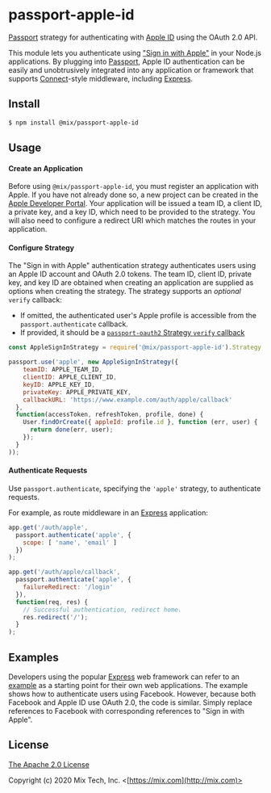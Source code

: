 # passport-apple-id

[Passport](http://passportjs.org/) strategy for authenticating with [Apple ID](https://appleid.apple.com/) using the OAuth 2.0 API.

This module lets you authenticate using ["Sign in with Apple"](https://developer.apple.com/sign-in-with-apple/) in your Node.js applications.
By plugging into [Passport](http://passportjs.org/), Apple ID authentication can be easily and unobtrusively integrated into any application
or framework that supports [Connect](http://www.senchalabs.org/connect/)-style middleware, including [Express](http://expressjs.com/).

## Install

```bash
$ npm install @mix/passport-apple-id
```

## Usage

#### Create an Application

Before using `@mix/passport-apple-id`, you must register an application with Apple.
If you have not already done so, a new project can be created in the [Apple Developer Portal](https://developer.apple.com/).
Your application will be issued a team ID, a client ID, a private key, and a key ID, which need to be provided to the strategy.
You will also need to configure a redirect URI which matches the routes in your application.

#### Configure Strategy

The "Sign in with Apple" authentication strategy authenticates users using an Apple ID account and OAuth 2.0 tokens.
The team ID, client ID, private key, and key ID are obtained when creating an application are supplied as options when creating the strategy.
The strategy supports an *optional* `verify` callback:
  * If omitted, the authenticated user's Apple profile is accessible from the `passport.authenticate` callback.
  * If provided, it should be a [`passport-oauth2` Strategy `verify` callback](http://www.passportjs.org/packages/passport-oauth2/)

```javascript
const AppleSignInStrategy = require('@mix/passport-apple-id').Strategy;

passport.use('apple', new AppleSignInStrategy({
    teamID: APPLE_TEAM_ID,
    clientID: APPLE_CLIENT_ID,
    keyID: APPLE_KEY_ID,
    privateKey: APPLE_PRIVATE_KEY,
    callbackURL: 'https://www.example.com/auth/apple/callback'
  },
  function(accessToken, refreshToken, profile, done) {
    User.findOrCreate({ appleId: profile.id }, function (err, user) {
      return done(err, user);
    });
  }
));
```

#### Authenticate Requests

Use `passport.authenticate`, specifying the `'apple'` strategy, to authenticate requests.

For example, as route middleware in an [Express](http://expressjs.com/) application:

```javascript
app.get('/auth/apple',
  passport.authenticate('apple', {
    scope: [ 'name', 'email' ]
  })
);

app.get('/auth/apple/callback',
  passport.authenticate('apple', {
    failureRedirect: '/login'
  }),
  function(req, res) {
    // Successful authentication, redirect home.
    res.redirect('/');
  }
);
```

## Examples

Developers using the popular [Express](http://expressjs.com/) web framework can refer to an
[example](https://github.com/passport/express-4.x-facebook-example) as a starting point for their own web applications.
The example shows how to authenticate users using Facebook.  However, because both Facebook and Apple ID use OAuth 2.0, the code is similar.
Simply replace references to Facebook with corresponding references to "Sign in with Apple".

## License

[The Apache 2.0 License](http://opensource.org/licenses/Apache-2.0)

Copyright (c) 2020 Mix Tech, Inc. <[https://mix.com](http://mix.com)>
